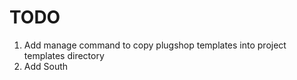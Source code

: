 TODO
====

1. Add manage command to copy plugshop templates into project templates directory
2. Add South